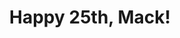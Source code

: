 ---
aliases: ["meow"]
title: "Happy 25th, Mack!"
description: "A telescopic letter for the love of my life ❤️"
emoji: 🎉
image: "images/nikhil-v2-card-small.png"
---